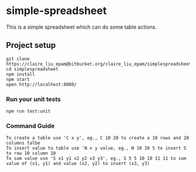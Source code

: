 # simple-spreadsheet
This is a simple spreadsheet which can do some table actions.
## Project setup
```
git clone  https://claire_liu_epam@bitbucket.org/claire_liu_epam/simplespreadsheet.git
cd simplespreadsheet
npm install
npm start
open http://localhost:8080/
```

### Run your unit tests
```
npm run test:unit
```

### Command Guide
```
To create a table use 'C x y', eg., C 10 20 to create a 10 rows and 20 columns talbe
To insert value to table use 'N x y value, eg., N 10 10 5 to insert 5 to row 10 column 10
To sum value use 'S x1 y1 x2 y2 x3 y3', eg., S 5 5 10 10 11 11 to sum value of (x1, y1) and value (x2, y2) to insert (x3, y3)
```